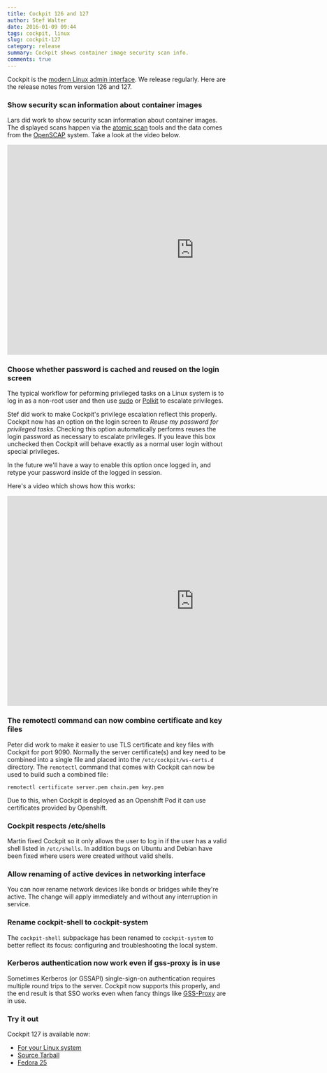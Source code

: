 ```yaml
---
title: Cockpit 126 and 127
author: Stef Walter
date: 2016-01-09 09:44
tags: cockpit, linux
slug: cockpit-127
category: release
summary: Cockpit shows container image security scan info.
comments: true
---
```


Cockpit is the [modern Linux admin interface](http://cockpit-project.org/). We release
regularly. Here are the release notes from version 126 and 127.

### Show security scan information about container images

Lars did work to show security scan information about container images. The
displayed scans happen via the
[atomic scan](https://developers.redhat.com/blog/2016/05/02/introducing-atomic-scan-container-vulnerability-detection/)
tools and the data comes from the [OpenSCAP](https://www.open-scap.org/) system.
Take a look at the video below.

<iframe width="853" height="480" src="https://www.youtube.com/embed/zANUkEmfaAk"
frameborder="0" allowfullscreen></iframe>

### Choose whether password is cached and reused on the login screen

The typical workflow for peforming privileged tasks on a Linux system is to
log in as a non-root user and then use [sudo](https://www.sudo.ws/) or
[Polkit](https://en.wikipedia.org/wiki/Polkit) to escalate privileges.

Stef did work to make Cockpit's privilege escalation reflect this properly.
Cockpit now has an option on the login screen to
*Reuse my password for privileged tasks*. Checking this option automatically
performs reuses the login password as necessary to escalate privileges. If
you leave this box unchecked then Cockpit will behave exactly as a normal
user login without special privileges.

In the future we'll have a way to enable this option once logged in, and
retype your password inside of the logged in session.

Here's a video which shows how this works:

<iframe width="853" height="480" src="https://www.youtube.com/embed/TW6UsPbNkV4"
frameborder="0" allowfullscreen></iframe>

### The remotectl command can now combine certificate and key files

Peter did work to make it easier to use TLS certificate and key files with
Cockpit for port 9090. Normally the server certificate(s) and key need to be
combined into a single file and placed into the ```/etc/cockpit/ws-certs.d```
directory. The ```remotectl``` command that comes with Cockpit can now be
used to build such a combined file:

    remotectl certificate server.pem chain.pem key.pem

Due to this, when Cockpit is deployed as an Openshift Pod it can use certificates
provided by Openshift.

### Cockpit respects /etc/shells

Martin fixed Cockpit so it only allows the user to log in if the user has a
valid shell listed in ```/etc/shells```. In addition bugs on Ubuntu and Debian
have been fixed where users were created without valid shells.

### Allow renaming of active devices in networking interface

You can now rename network devices like bonds or bridges while they're active.
The change will apply immediately and without any interruption in service.

### Rename cockpit-shell to cockpit-system

The ```cockpit-shell``` subpackage has been renamed to ```cockpit-system``` to
better reflect its focus: configuring and troubleshooting the local system.

### Kerberos authentication now work even if gss-proxy is in use

Sometimes Kerberos (or GSSAPI) single-sign-on authentication requires multiple
round trips to the server. Cockpit now supports this properly, and the end result
is that SSO works even when fancy things like
[GSS-Proxy](https://fedorahosted.org/gss-proxy/) are in use.

### Try it out

Cockpit 127 is available now:

 * [For your Linux system](http://cockpit-project.org/running.html)
 * [Source Tarball](https://github.com/cockpit-project/cockpit/releases/tag/127)
 * [Fedora 25](https://bodhi.fedoraproject.org/updates/cockpit-127-1.fc25)
